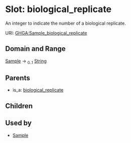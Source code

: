 
# Slot: biological_replicate


An integer to indicate the number of a biological replicate.

URI: [GHGA:Sample_biological_replicate](https://w3id.org/GHGA/Sample_biological_replicate)


## Domain and Range

[Sample](Sample.md) &#8594;  <sub>0..1</sub> [String](types/String.md)

## Parents

 *  is_a: [biological_replicate](biological_replicate.md)

## Children


## Used by

 * [Sample](Sample.md)
